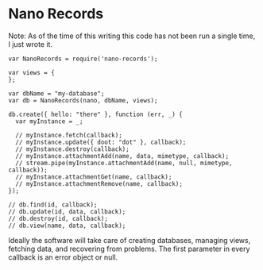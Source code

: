 Nano Records
===

Note: As of the time of this writing this code has not been run a single time, I just wrote it.

    var NanoRecords = require('nano-records');

    var views = {
    };

    var dbName = "my-database";
    var db = NanoRecords(nano, dbName, views);

    db.create({ hello: "there" }, function (err, _) {
      var myInstance = _;
      
      // myInstance.fetch(callback);
      // myInstance.update({ doot: "dot" }, callback);
      // myInstance.destroy(callback);
      // myInstance.attachmentAdd(name, data, mimetype, callback);
      // stream.pipe(myInstance.attachmentAdd(name, null, mimetype, callback));
      // myInstance.attachmentGet(name, callback);
      // myInstance.attachmentRemove(name, callback);
    });

    // db.find(id, callback);
    // db.update(id, data, callback);
    // db.destroy(id, callback);
    // db.view(name, data, callback);

Ideally the software will take care of creating databases, managing views, fetching data, and recovering from problems. The first parameter in every callback is an error object or null.
